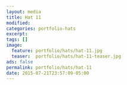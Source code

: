```yaml
---
layout: media
title: Hat 11
modified:
categories: portfolio-hats
excerpt:
tags: []
image:
  feature: portfolio/hats/hat-11.jpg
  teaser:  portfolio/hats/hat-11-teaser.jpg
ads: false
permalink: portfolio/hats/hat-11
date: 2015-07-21T23:57:09-05:00
---
```


